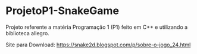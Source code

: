 # ProjetoP1-SnakeGame
Projeto referente a matéria Programação 1 (P1) feito em C++ e utilizando a biblioteca allegro.

Site para Download: https://snake2d.blogspot.com/p/sobre-o-jogo_24.html
